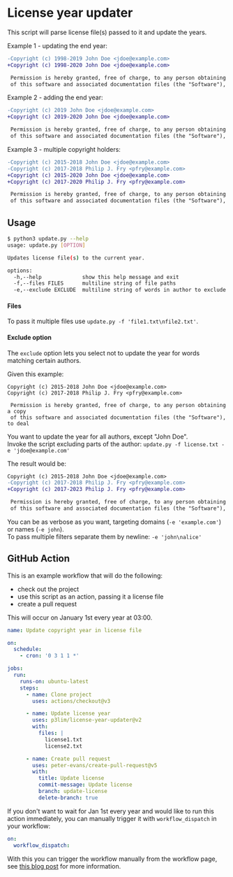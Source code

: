 # License year updater

This script will parse license file(s) passed to it and update the years.

Example 1 - updating the end year:
```diff
-Copyright (c) 1998-2019 John Doe <jdoe@example.com>
+Copyright (c) 1998-2020 John Doe <jdoe@example.com>

 Permission is hereby granted, free of charge, to any person obtaining a copy
 of this software and associated documentation files (the "Software"), to deal
```

Example 2 - adding the end year:
```diff
-Copyright (c) 2019 John Doe <jdoe@example.com>
+Copyright (c) 2019-2020 John Doe <jdoe@example.com>

 Permission is hereby granted, free of charge, to any person obtaining a copy
 of this software and associated documentation files (the "Software"), to deal
```

Example 3 - multiple copyright holders:
```diff
-Copyright (c) 2015-2018 John Doe <jdoe@example.com>
-Copyright (c) 2017-2018 Philip J. Fry <pfry@example.com>
+Copyright (c) 2015-2020 John Doe <jdoe@example.com>
+Copyright (c) 2017-2020 Philip J. Fry <pfry@example.com>

 Permission is hereby granted, free of charge, to any person obtaining a copy
 of this software and associated documentation files (the "Software"), to deal
```

## Usage

```bash
$ python3 update.py --help
usage: update.py [OPTION]

Updates license file(s) to the current year.

options:
  -h,--help             show this help message and exit
  -f,--files FILES      multiline string of file paths
  -e,--exclude EXCLUDE  multiline string of words in author to exclude
```

#### Files

To pass it multiple files use `update.py -f 'file1.txt\nfile2.txt'`.

#### Exclude option

The `exclude` option lets you select not to update the year for words matching certain authors.

Given this example:
```
Copyright (c) 2015-2018 John Doe <jdoe@example.com>
Copyright (c) 2017-2018 Philip J. Fry <pfry@example.com>

 Permission is hereby granted, free of charge, to any person obtaining a copy
 of this software and associated documentation files (the "Software"), to deal
```

You want to update the year for all authors, except "John Doe".  
Invoke the script excluding parts of the author: `update.py -f license.txt -e 'jdoe@example.com'`

The result would be:
```diff
Copyright (c) 2015-2018 John Doe <jdoe@example.com>
-Copyright (c) 2017-2018 Philip J. Fry <pfry@example.com>
+Copyright (c) 2017-2023 Philip J. Fry <pfry@example.com>

 Permission is hereby granted, free of charge, to any person obtaining a copy
 of this software and associated documentation files (the "Software"), to deal
```

You can be as verbose as you want, targeting domains (`-e 'example.com'`) or names (`-e john`).  
To pass multiple filters separate them by newline: `-e 'john\nalice'`

## GitHub Action

This is an example workflow that will do the following:
- check out the project
- use this script as an action, passing it a license file
- create a pull request

This will occur on January 1st every year at 03:00.

```yaml
name: Update copyright year in license file

on:
  schedule:
    - cron: '0 3 1 1 *'

jobs:
  run:
    runs-on: ubuntu-latest
    steps:
      - name: Clone project
        uses: actions/checkout@v3

      - name: Update license year
        uses: p3lim/license-year-updater@v2
        with:
          files: |
            license1.txt
            license2.txt

      - name: Create pull request
        uses: peter-evans/create-pull-request@v5
        with:
          title: Update license
          commit-message: Update license
          branch: update-license
          delete-branch: true
```

If you don't want to wait for Jan 1st every year and would like to run this action immediately, you can manually trigger it with `workflow_dispatch` in your workflow:

```yaml
on:
  workflow_dispatch:
```

With this you can trigger the workflow manually from the workflow page, see [this blog post](https://github.blog/changelog/2020-07-06-github-actions-manual-triggers-with-workflow_dispatch/) for more information.

